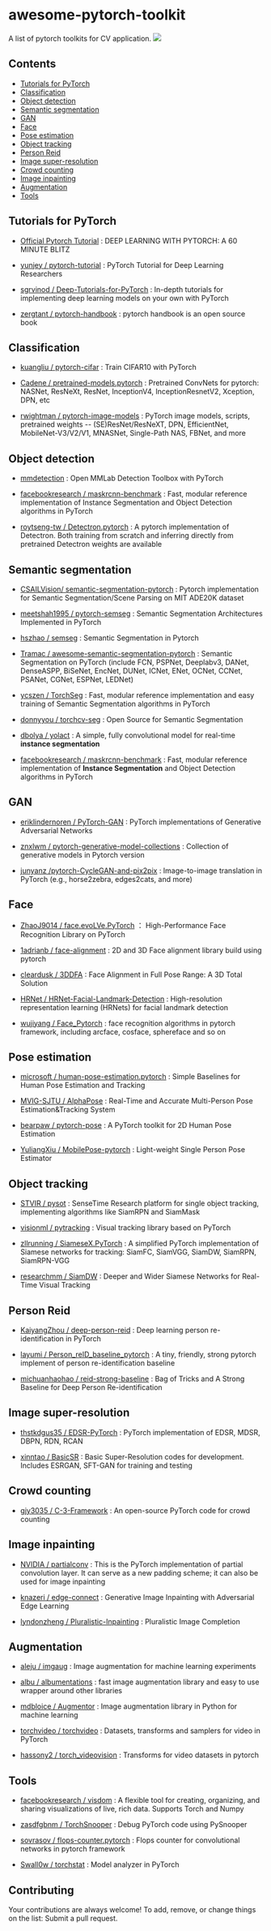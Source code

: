 # awesome-pytorch-toolkit
A  list of pytorch toolkits for CV application.
![](pytorch-logo.png)

## Contents
- [Tutorials for PyTorch](#Tutorials-for-PyTorch)
- [Classification](#Classification)
- [Object detection](#Object-detection)
- [Semantic segmentation](#Semantic-segmentation)
- [GAN](#GAN)
- [Face](#Face)
- [Pose estimation](#Pose-estimation)
- [Object tracking](#Object-tracking)
- [Person Reid](#Person-Reid)
- [Image super-resolution](#Image-super-resolution)
- [Crowd counting](#Crowd-counting)
- [Image inpainting](#Image-inpainting)
- [Augmentation](#Augmentation)
- [Tools](#Tools)

## Tutorials for PyTorch

- [Official Pytorch Tutorial](<https://pytorch.org/tutorials/beginner/deep_learning_60min_blitz.html>) : DEEP LEARNING WITH PYTORCH: A 60 MINUTE BLITZ

- [yunjey / pytorch-tutorial](<https://github.com/yunjey/pytorch-tutorial>) : PyTorch Tutorial for Deep Learning Researchers

- [sgrvinod / Deep-Tutorials-for-PyTorch](<https://github.com/sgrvinod/Deep-Tutorials-for-PyTorch>) : In-depth tutorials for implementing deep learning models on your own with PyTorch

- [zergtant / pytorch-handbook](<https://github.com/zergtant/pytorch-handbook>) : pytorch handbook is an open source book



## Classification

- [kuangliu / pytorch-cifar](https://github.com/kuangliu/pytorch-cifar) : Train CIFAR10 with PyTorch

- [Cadene / pretrained-models.pytorch](<https://github.com/Cadene/pretrained-models.pytorch>) : Pretrained ConvNets for pytorch: NASNet, ResNeXt, ResNet, InceptionV4, InceptionResnetV2, Xception, DPN, etc

- [rwightman / pytorch-image-models](<https://github.com/rwightman/pytorch-image-models>) : PyTorch image models, scripts, pretrained weights -- (SE)ResNet/ResNeXT, DPN, EfficientNet, MobileNet-V3/V2/V1, MNASNet, Single-Path NAS, FBNet, and more



## Object detection

- [mmdetection](<https://github.com/open-mmlab/mmdetection>) : Open MMLab Detection Toolbox with PyTorch

- [facebookresearch / maskrcnn-benchmark](<https://github.com/facebookresearch/maskrcnn-benchmark>) : Fast, modular reference implementation of Instance Segmentation and Object Detection algorithms in PyTorch

- [roytseng-tw / Detectron.pytorch](<https://github.com/roytseng-tw/Detectron.pytorch>) : A pytorch implementation of Detectron. Both training from scratch and inferring directly from pretrained Detectron weights are available



## Semantic segmentation

- [CSAILVision/ semantic-segmentation-pytorch](<https://github.com/CSAILVision/semantic-segmentation-pytorch>) : Pytorch implementation for Semantic Segmentation/Scene Parsing on MIT ADE20K dataset

- [meetshah1995 / pytorch-semseg](<https://github.com/meetshah1995/pytorch-semseg>) : Semantic Segmentation Architectures Implemented in PyTorch

- [hszhao / semseg](<https://github.com/hszhao/semseg>) : Semantic Segmentation in Pytorch

- [Tramac / awesome-semantic-segmentation-pytorch](<https://github.com/Tramac/awesome-semantic-segmentation-pytorch>) : Semantic Segmentation on PyTorch (include FCN, PSPNet, Deeplabv3, DANet, DenseASPP, BiSeNet, EncNet, DUNet, ICNet, ENet, OCNet, CCNet, PSANet, CGNet, ESPNet, LEDNet)

- [ycszen / TorchSeg](<https://github.com/ycszen/TorchSeg>) : Fast, modular reference implementation and easy training of Semantic Segmentation algorithms in PyTorch

- [donnyyou / torchcv-seg](<https://github.com/donnyyou/torchcv-seg>) : Open Source for Semantic Segmentation

- [dbolya / yolact](<https://github.com/dbolya/yolact>) : A simple, fully convolutional model for real-time **instance segmentation**

- [facebookresearch / maskrcnn-benchmark](<https://github.com/facebookresearch/maskrcnn-benchmark>) : Fast, modular reference implementation of **Instance Segmentation** and Object Detection algorithms in PyTorch



## GAN

- [eriklindernoren / PyTorch-GAN](<https://github.com/eriklindernoren/PyTorch-GAN>) : PyTorch implementations of Generative Adversarial Networks

- [znxlwm / pytorch-generative-model-collections](<https://github.com/znxlwm/pytorch-generative-model-collections>) : Collection of generative models in Pytorch version

- [junyanz /pytorch-CycleGAN-and-pix2pix](<https://github.com/junyanz/pytorch-CycleGAN-and-pix2pix>) : Image-to-image translation in PyTorch (e.g., horse2zebra, edges2cats, and more)



## Face

- [ZhaoJ9014 / face.evoLVe.PyTorch](<https://github.com/ZhaoJ9014/face.evoLVe.PyTorch>) ： High-Performance Face Recognition Library on PyTorch

- [1adrianb / face-alignment](<https://github.com/1adrianb/face-alignment>) : 2D and 3D Face alignment library build using pytorch

- [cleardusk / 3DDFA](<https://github.com/cleardusk/3DDFA>) : Face Alignment in Full Pose Range: A 3D Total Solution

- [HRNet / HRNet-Facial-Landmark-Detection](<https://github.com/HRNet/HRNet-Facial-Landmark-Detection>) : High-resolution representation learning (HRNets) for facial landmark detection

- [wujiyang / Face_Pytorch](<https://github.com/wujiyang/Face_Pytorch>) : face recognition algorithms in pytorch framework, including arcface, cosface, sphereface and so on



## Pose estimation

- [microsoft / human-pose-estimation.pytorch](<https://github.com/microsoft/human-pose-estimation.pytorch>) : Simple Baselines for Human Pose Estimation and Tracking

- [MVIG-SJTU / AlphaPose](<https://github.com/MVIG-SJTU/AlphaPose/tree/pytorch>) : Real-Time and Accurate Multi-Person Pose Estimation&Tracking System

- [bearpaw / pytorch-pose](<https://github.com/bearpaw/pytorch-pose>) : A PyTorch toolkit for 2D Human Pose Estimation

- [YuliangXiu / MobilePose-pytorch](<https://github.com/YuliangXiu/MobilePose-pytorch>) : Light-weight Single Person Pose Estimator



## Object tracking

- [STVIR / pysot](<https://github.com/STVIR/pysot>) : SenseTime Research platform for single object tracking, implementing algorithms like SiamRPN and SiamMask

- [visionml / pytracking](<https://github.com/visionml/pytracking>) : Visual tracking library based on PyTorch

- [zllrunning / SiameseX.PyTorch](<https://github.com/zllrunning/SiameseX.PyTorch>) : A simplified PyTorch implementation of Siamese networks for tracking: SiamFC, SiamVGG, SiamDW, SiamRPN, SiamRPN-VGG

- [researchmm / SiamDW](<https://github.com/researchmm/SiamDW>) : Deeper and Wider Siamese Networks for Real-Time Visual Tracking



## Person Reid

- [KaiyangZhou / deep-person-reid](<https://github.com/KaiyangZhou/deep-person-reid>) : Deep learning person re-identification in PyTorch

- [layumi / Person_reID_baseline_pytorch](<https://github.com/layumi/Person_reID_baseline_pytorch>) : A tiny, friendly, strong pytorch implement of person re-identification baseline

- [michuanhaohao / reid-strong-baseline](<https://github.com/michuanhaohao/reid-strong-baseline>) : Bag of Tricks and A Strong Baseline for Deep Person Re-identification



## Image super-resolution

- [thstkdgus35 / EDSR-PyTorch](<https://github.com/thstkdgus35/EDSR-PyTorch>) : PyTorch implementation of  EDSR, MDSR, DBPN, RDN, RCAN

- [xinntao / BasicSR](<https://github.com/xinntao/BasicSR>) : Basic Super-Resolution codes for development. Includes ESRGAN, SFT-GAN for training and testing



## Crowd counting

- [gjy3035 / C-3-Framework](<https://github.com/gjy3035/C-3-Framework>) : An open-source PyTorch code for crowd counting



## Image inpainting

- [NVIDIA / partialconv](<https://github.com/NVIDIA/partialconv>) : This is the PyTorch implementation of partial convolution layer. It can serve as a new padding scheme; it can also be used for image inpainting

- [knazeri / edge-connect](<https://github.com/knazeri/edge-connect>) : Generative Image Inpainting with Adversarial Edge Learning

- [lyndonzheng / Pluralistic-Inpainting](<https://github.com/lyndonzheng/Pluralistic-Inpainting>) : Pluralistic Image Completion



## Augmentation

- [aleju / imgaug](<https://github.com/aleju/imgaug>) : Image augmentation for machine learning experiments 

- [albu / albumentations](<https://github.com/albu/albumentations>) : fast image augmentation library and easy to use wrapper around other libraries

- [mdbloice / Augmentor](<https://github.com/mdbloice/Augmentor>) : Image augmentation library in Python for machine learning

- [torchvideo / torchvideo](<https://github.com/torchvideo/torchvideo>) : Datasets, transforms and samplers for video in PyTorch

- [hassony2 / torch_videovision](<https://github.com/hassony2/torch_videovision>) : Transforms for video datasets in pytorch



## Tools

- [facebookresearch / visdom](<https://github.com/facebookresearch/visdom>) : A flexible tool for creating, organizing, and sharing visualizations of live, rich data. Supports Torch and Numpy

- [zasdfgbnm / TorchSnooper](<https://github.com/zasdfgbnm/TorchSnooper>) : Debug PyTorch code using PySnooper

- [sovrasov / flops-counter.pytorch](<https://github.com/sovrasov/flops-counter.pytorch>) : Flops counter for convolutional networks in pytorch framework

- [Swall0w / torchstat](<https://github.com/Swall0w/torchstat>) : Model analyzer in PyTorch

## Contributing
Your contributions are always welcome! To add, remove, or change things on the list: Submit a pull request.